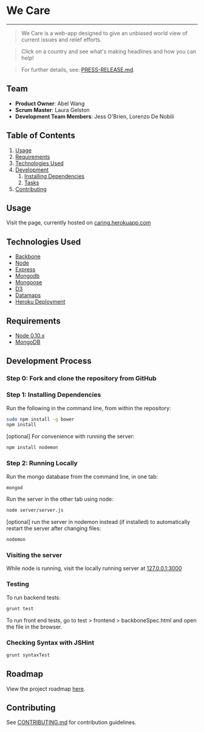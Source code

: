 # We Care
---------------------------------
 
> We Care is a web-app designed to give an unbiased world view of current issues and relief efforts.

> Click on a country and see what's making headlines and how you can help!

> For further details, see: [PRESS-RELEASE.md](PRESS-RELEASE.md).

## Team

  - __Product Owner__: Abel Wang
  - __Scrum Master__: Laura Gelston
  - __Development Team Members__: Jess O'Brien, Lorenzo De Nobili

## Table of Contents

1. [Usage](#Usage)
1. [Requirements](#requirements)
1. [Technologies Used](#technologies-used)
1. [Development](#development)
    1. [Installing Dependencies](#installing-dependencies)
    1. [Tasks](#tasks)
1. [Contributing](#contributing)

## Usage

Visit the page, currently hosted on [caring.herokuapp.com](http://caring.herokuapp.com/)

## Technologies Used

- [Backbone](http://backbonejs.org)
- [Node](https://nodejs.org/)
- [Express](http://expressjs.com/)
- [Mongodb](https://www.mongodb.org)
- [Mongoose](http://mongoosejs.com) 
- [D3](http://d3js.org)
- [Datamaps](http://datamaps.github.io/)
- [Heroku Deployment](https://www.heroku.com/)

## Requirements

- [Node 0.10.x](https://nodejs.org/en/download/)
- [MongoDB](https://www.mongodb.org/downloads)

## Development Process

### Step 0: Fork and clone the repository from GitHub

### Step 1: Installing Dependencies

Run the following in the command line, from within the repository:

```sh
sudo npm install -g bower
npm install
```

[optional] For convenience with running the server:
```sh
npm install nodemon
```

### Step 2: Running Locally

Run the mongo database from the command line, in one tab:
```sh
mongod
```

Run the server in the other tab using node:

```sh
node server/server.js
```

[optional] run the server in nodemon instead (if installed) to automatically restart the server after changing files:

```sh
nodemon
```

### Visiting the server

While node is running, visit the locally running server at [127.0.0.1:3000](127.0.0.1:3000)

### Testing

To run backend tests:
```sh
grunt test
```
To run front end tests, go to test > frontend > backboneSpec.html and open the file in the browser.

### Checking Syntax with JSHint

```sh
grunt syntaxTest
```

## Roadmap

View the project roadmap [here](ROADMAP.md).

## Contributing

See [CONTRIBUTING.md](CONTRIBUTING.md) for contribution guidelines.
